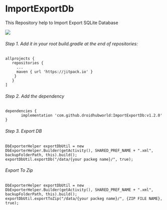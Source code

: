 # ImportExportDb
This  Repository help to Import Export SQLite Database 

[![](https://jitpack.io/v/droidhubworld/ImportExportDb.svg)](https://jitpack.io/#droidhubworld/ImportExportDb)


###### Step 1. Add it in your root build.gradle at the end of repositories:
```
allprojects {
   repositories {
     ...
     maven { url 'https://jitpack.io' }
    }
   }
]
```
 ###### Step 2. Add the dependency
 ```
dependencies {
        implementation 'com.github.droidhubworld:ImportExportDb:v1.2.0'
}

```
 ###### Step 3. Export DB
 ```
DbExporterHelper exportDbUtil = new DbExporterHelper.Builder(getActivity(), SHARED_PREF_NAME + ".xml", backupFolderPath, this).build();
exportDbUtil.exportDb("/data/{your packeg name}/", true);

```
 ###### Export To Zip
 ```
DbExporterHelper exportDbUtil = new DbExporterHelper.Builder(getActivity(), SHARED_PREF_NAME + ".xml", backupFolderPath, this).build();
exportDbUtil.exportToZip("/data/{your packeg name}/", {ZIP FILE NAME}, true);
